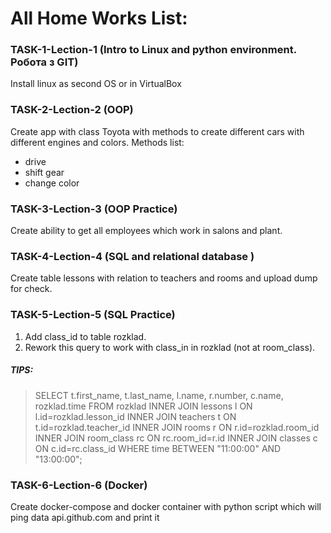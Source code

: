 # All Home Works List:

### TASK-1-Lection-1 (Intro to Linux and python environment. Робота з GIT)
Install linux as second OS or in VirtualBox

### TASK-2-Lection-2 (OOP)
Create app with class Toyota with methods to create different cars with different engines and colors.
Methods list:
* drive
* shift gear
* change color

### TASK-3-Lection-3 (OOP Practice)
Create ability to get all employees which work in salons and plant.

### TASK-4-Lection-4 (SQL and relational database )
Create table lessons with relation to teachers and rooms and upload dump for check.

### TASK-5-Leсtion-5 (SQL Practice)
1) Add class_id to table rozklad.
2) Rework this query to work with class_in in rozklad (not at room_class).

##### TIPS:
> SELECT t.first_name, t.last_name, l.name, r.number, c.name, rozklad.time FROM rozklad INNER JOIN lessons l ON l.id=rozklad.lesson_id INNER JOIN teachers t ON t.id=rozklad.teacher_id INNER JOIN rooms r ON r.id=rozklad.room_id INNER JOIN room_class rc ON rc.room_id=r.id INNER JOIN classes c ON c.id=rc.class_id WHERE time BETWEEN "11:00:00" AND "13:00:00";

### TASK-6-Leсtion-6 (Docker)
Create docker-compose and docker container with python script which will ping data api.github.com and print it

